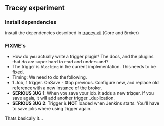 ## Tracey experiment

### Install dependencies

Install the dependencies described in [tracey-cli](https://github.com/Praqma/tracey-cli) (Core and Broker)

### FIXME's

- How do you actually write a trigger plugin? The docs, and the plugins that do are super hard to read and understand?
- The trigger is `blocking` in the current implementation. This needs to be fixed. 
- Timing: We need to do the following.
 - 1 Job, 1 trigger. OnSave - Stop previous. Configure new, and replace old reference with a new instance of the broker.
- **SERIOUS BUG 1**: When you save your job, it adds a new trigger. If you save again, it will add another trigger...duplication. 
- **SERIOUS BUG 2**: Trigger is **NOT** loaded when Jenkins starts. You'll have to save jobs where using trigger again. 
 

Thats basically it...
